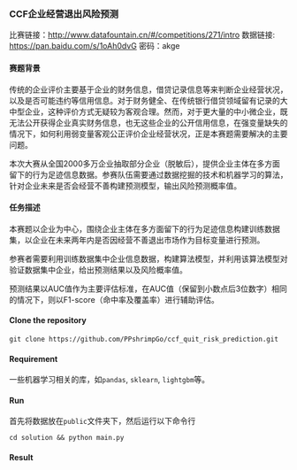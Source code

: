 ### CCF企业经营退出风险预测 

比赛链接：http://www.datafountain.cn/#/competitions/271/intro
数据链接: https://pan.baidu.com/s/1oAh0dvG 密码：akge

#### 赛题背景

传统的企业评价主要基于企业的财务信息，借贷记录信息等来判断企业经营状况，以及是否可能违约等信用信息。对于财务健全、在传统银行借贷领域留有记录的大中型企业，这种评价方式无疑较为客观合理。然而，对于更大量的中小微企业，既无法公开获得企业真实财务信息，也无这些企业的公开信用信息，在强变量缺失的情况下，如何利用弱变量客观公正评价企业经营状况，正是本赛题需要解决的主要问题。

本次大赛从全国2000多万企业抽取部分企业（脱敏后），提供企业主体在多方面留下的行为足迹信息数据。参赛队伍需要通过数据挖掘的技术和机器学习的算法，针对企业未来是否会经营不善构建预测模型，输出风险预测概率值。



#### 任务描述

本赛题以企业为中心，围绕企业主体在多方面留下的行为足迹信息构建训练数据集，以企业在未来两年内是否因经营不善退出市场作为目标变量进行预测。

参赛者需要利用训练数据集中企业信息数据，构建算法模型，并利用该算法模型对验证数据集中企业，给出预测结果以及风险概率值。

预测结果以AUC值作为主要评估标准，在AUC值（保留到小数点后3位数字）相同的情况下，则以F1-score（命中率及覆盖率）进行辅助评估。

#### Clone the repository
```
git clone https://github.com/PPshrimpGo/ccf_quit_risk_prediction.git
```

#### Requirement
一些机器学习相关的库，如`pandas`, `sklearn`, `lightgbm`等。

#### Run

首先将数据放在`public`文件夹下，然后运行以下命令行

```
cd solution && python main.py
```

#### Result
